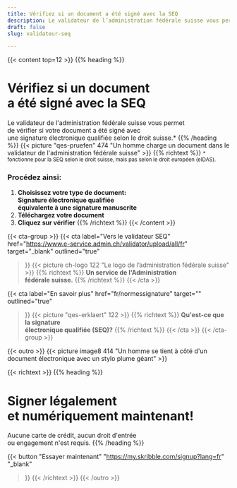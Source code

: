 ```yaml
---
title: Vérifiez si un document a été signé avec la SEQ
description: Le validateur de l’administration fédérale suisse vous permet de vérifier si votre document a été signé avec une signature électronique qualifiée selon le droit suisse.
draft: false
slug: validateur-seq

---
```


{{< content top=12 >}}
{{% heading %}}
# Vérifiez si un document <br class="hide-for-mobile">a été signé avec la SEQ
Le validateur de l'administration fédérale suisse vous permet <br class="hide-for-mobile">de vérifier si votre document a été signé avec <br class="hide-for-mobile">une signature électronique qualifiée selon le droit suisse.*
{{% /heading %}}
{{< picture "qes-pruefen" 474 "Un homme charge un document dans le validateur de l'administration fédérale suisse" >}}
{{% richtext %}}
<small>* fonctionne pour la SEQ selon le droit suisse, mais pas selon le droit européen (eIDAS).</small>
### Procédez ainsi:
1. **Choisissez votre type de document: <br class="hide-for-mobile">Signature électronique qualifiée <br class="hide-for-mobile">équivalente à une signature manuscrite**
2. **Téléchargez votre document**
3. **Cliquez sur vérifier**
{{% /richtext %}}
{{< /content >}}

{{< cta-group >}}
{{< cta
  label="Vers le validateur SEQ"
  href="https://www.e-service.admin.ch/validator/upload/all/fr"
  target="_blank"
  outlined="true"
>}}
{{< picture ch-logo 122 "Le logo de l’administration fédérale suisse" >}}
{{% richtext %}}
**Un service de l'Administration <br class="hide-for-mobile">fédérale suisse.**
{{% /richtext %}}
{{< /cta >}}

{{< cta
  label="En savoir plus"
  href="fr/normessignature"
  target=""
  outlined="true"
>}}
{{< picture "qes-erklaert" 122 >}}
{{% richtext %}}
**Qu'est-ce que la signature <br class="hide-for-mobile">électronique qualifiée (SEQ)?**
{{% /richtext %}}
{{< /cta >}}
{{< /cta-group >}}

[//]: # (--------------------------------------------------------------------------------------------------------------)

{{< outro >}}
{{< picture image8 414 "Un homme se tient à côté d'un document électronique avec un stylo plume géant" >}}

{{< richtext >}}
{{% heading %}}
# Signer légalement <br class="hide-for-mobile">et numériquement maintenant!
Aucune carte de crédit, aucun droit d'entrée <br class="hide-for-mobile">ou engagement n'est requis.
{{% /heading %}}

{{< button
  "Essayer maintenant"
  "https://my.skribble.com/signup?lang=fr"
  "_blank"
>}}
{{< /richtext >}}
{{< /outro >}}
